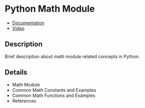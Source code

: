 # Python Math Module

* [Documentation](./Python_Math_Module.ipynb)
* [Video](https://drive.google.com/drive/folders/15XYm3qrdPtJ6_0XKbEbGdPFhMzBQQHfi?usp=sharing)
## Description
Brief description about math module related concepts in Python.

## Details
 - Math Module
 - Common Math Constants and Examples
 - Common Math Functions and Examples
 - References
